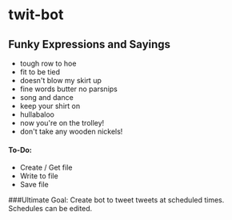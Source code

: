 # twit-bot

## Funky Expressions and Sayings
- tough row to hoe
- fit to be tied
- doesn't blow my skirt up
- fine words butter no parsnips
- song and dance
- keep your shirt on
- hullabaloo
- now you're on the trolley!
- don't take any wooden nickels!



#### To-Do:
- Create / Get file
- Write to file
- Save file


###Ultimate Goal:
Create bot to tweet tweets at scheduled times. Schedules can be edited.
